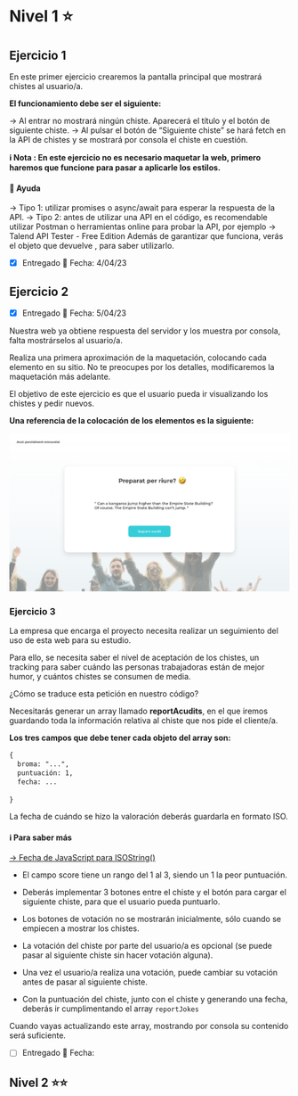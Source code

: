 # Nivel 1 ⭐️

## Ejercicio 1

En este primer ejercicio crearemos la pantalla principal que mostrará chistes al usuario/a.

**El funcionamiento debe ser el siguiente:**

→  Al entrar no mostrará ningún chiste. Aparecerá el título y el botón de siguiente chiste.
→  Al pulsar el botón de “Siguiente chiste” se hará fetch en la API de chistes y se mostrará por consola el chiste en cuestión.

**ℹ️ Nota : En este ejercicio no es necesario maquetar la web, primero haremos que funcione para pasar a aplicarle los estilos.**

#### 🛟 Ayuda

→  Tipo 1: utilizar promises o async/await para esperar la respuesta de la API.
→  Tipo 2: antes de utilizar una API en el código, es recomendable utilizar Postman o herramientas online para probar la API, por ejemplo  -> Talend API Tester - Free Edition Además de garantizar que funciona, verás el objeto que devuelve , para saber utilizarlo.

 - [x] Entregado    📅 Fecha: 4/04/23


##  Ejercicio 2

 - [x] Entregado  📅 Fecha: 5/04/23

Nuestra web ya obtiene respuesta del servidor y los muestra por consola, falta mostrárselos al usuario/a.

Realiza una primera aproximación de la maquetación, colocando cada elemento en su sitio. No te preocupes por los detalles, modificaremos la maquetación más adelante.

El objetivo de este ejercicio es que el usuario pueda ir visualizando los chistes y pedir nuevos.

**Una referencia de la colocación de los elementos es la siguiente:**

![screenshot](assets/img/screenshot.png)


### Ejercicio 3

La empresa que encarga el proyecto necesita realizar un seguimiento del uso de esta web para su estudio.

Para ello, se necesita saber el nivel de aceptación de los chistes, un tracking para saber cuándo las personas trabajadoras están de mejor humor, y cuántos chistes se consumen de media.

¿Cómo se traduce esta petición en nuestro código?

Necesitarás generar un array llamado **reportAcudits**, en el que iremos guardando toda la información relativa al chiste que nos pide el cliente/a.

**Los tres campos que debe tener cada objeto del array son:**

```
{
  broma: "...",
  puntuación: 1,
  fecha: ...

}
```

La fecha de cuándo se hizo la valoración  deberás guardarla en formato ISO.

#### ℹ️  Para saber más
[-> Fecha de JavaScript para ISOString() ](https://www.w3schools.com/Jsref/jsref_toisostring.asp)


- El campo score tiene un rango del 1 al 3, siendo un 1 la peor puntuación. 
  
- Deberás implementar 3 botones entre el chiste y el botón para cargar el siguiente chiste, para que el usuario pueda puntuarlo.

- Los botones de votación no se mostrarán inicialmente, sólo cuando se empiecen a mostrar los chistes.

- La votación del chiste por parte del usuario/a es opcional (se puede pasar al siguiente chiste sin hacer votación alguna).

- Una vez el usuario/a realiza una votación, puede cambiar su votación antes de pasar al siguiente chiste.

- Con la puntuación del chiste, junto con el chiste y generando una fecha, deberás ir cumplimentando el array ```reportJokes ```

Cuando vayas actualizando este array, mostrando por consola su contenido será suficiente.


 - [ ] Entregado  📅 Fecha: 


## Nivel 2 ⭐️⭐️